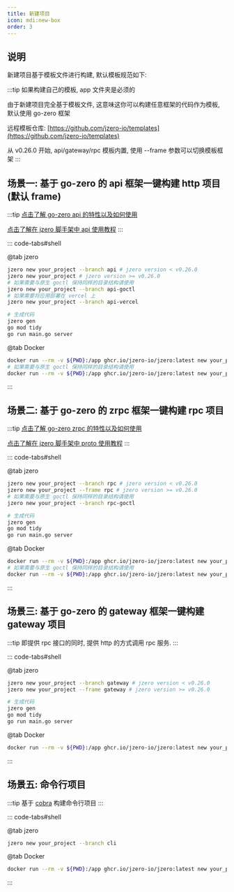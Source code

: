 ```yaml
---
title: 新建项目
icon: mdi:new-box
order: 3
---
```


## 说明

新建项目基于模板文件进行构建, 默认模板规范如下:

:::tip 如果构建自己的模板, app 文件夹是必须的

由于新建项目完全基于模板文件, 这意味这你可以构建任意框架的代码作为模板, 默认使用 go-zero 框架

远程模板仓库: [https://github.com/jzero-io/templates](https://github.com/jzero-io/templates)

从 v0.26.0 开始, api/gateway/rpc 模板内置, 使用 --frame 参数可以切换模板框架
:::

## 场景一: 基于 go-zero 的 api 框架一键构建 http 项目(默认 frame)

:::tip 
[点击了解 go-zero api 的特性以及如何使用](https://go-zero.dev/docs/tutorials)

[点击了解在 jzero 脚手架中 api 使用教程](https://jzero.jaronnie.com/guide/develop/api.html)
:::

::: code-tabs#shell

@tab jzero

```bash
jzero new your_project --branch api # jzero version < v0.26.0
jzero new your_project # jzero version >= v0.26.0
# 如果需要与原生 goctl 保持同样的目录结构请使用
jzero new your_project --branch api-goctl
# 如果需要将应用部署在 vercel 上
jzero new your_project --branch api-vercel

# 生成代码
jzero gen
go mod tidy
go run main.go server
```

@tab Docker

```bash
docker run --rm -v ${PWD}:/app ghcr.io/jzero-io/jzero:latest new your_project --branch api
# 如果需要与原生 goctl 保持同样的目录结构请使用
docker run --rm -v ${PWD}:/app ghcr.io/jzero-io/jzero:latest new your_project --branch api-goctl
```
:::

## 场景二: 基于 go-zero 的 zrpc 框架一键构建 rpc 项目

:::tip
[点击了解 go-zero zrpc 的特性以及如何使用](https://go-zero.dev/docs/tutorials/grpc/server/configuration)

[点击了解在 jzero 脚手架中 proto 使用教程](https://jzero.jaronnie.com/guide/develop/proto.html)
:::

::: code-tabs#shell

@tab jzero

```bash
jzero new your_project --branch rpc # jzero version < v0.26.0
jzero new your_project --frame rpc # jzero version >= v0.26.0
# 如果需要与原生 goctl 保持同样的目录结构请使用
jzero new your_project --branch rpc-goctl

# 生成代码
jzero gen
go mod tidy
go run main.go server
```

@tab Docker

```bash
docker run --rm -v ${PWD}:/app ghcr.io/jzero-io/jzero:latest new your_project --frame rpc --output /app/your_project
# 如果需要与原生 goctl 保持同样的目录结构请使用
docker run --rm -v ${PWD}:/app ghcr.io/jzero-io/jzero:latest new your_project --branch rpc-goctl
```
:::

## 场景三: 基于 go-zero 的 gateway 框架一键构建 gateway 项目

:::tip
即提供 rpc 接口的同时, 提供 http 的方式调用 rpc 服务.
:::

::: code-tabs#shell

@tab jzero

```bash
jzero new your_project --branch gateway # jzero version < v0.26.0
jzero new your_project --frame gateway # jzero version >= v0.26.0

# 生成代码
jzero gen
go mod tidy
go run main.go server
```

@tab Docker

```bash
docker run --rm -v ${PWD}:/app ghcr.io/jzero-io/jzero:latest new your_project --frame gateway
```
:::

## 场景五: 命令行项目

:::tip
基于 [cobra](https://github.com/spf13/cobra) 构建命令行项目
:::

::: code-tabs#shell

@tab jzero

```bash
jzero new your_project --branch cli
```

@tab Docker

```bash
docker run --rm -v ${PWD}:/app ghcr.io/jzero-io/jzero:latest new your_project --branch cli
```
:::

